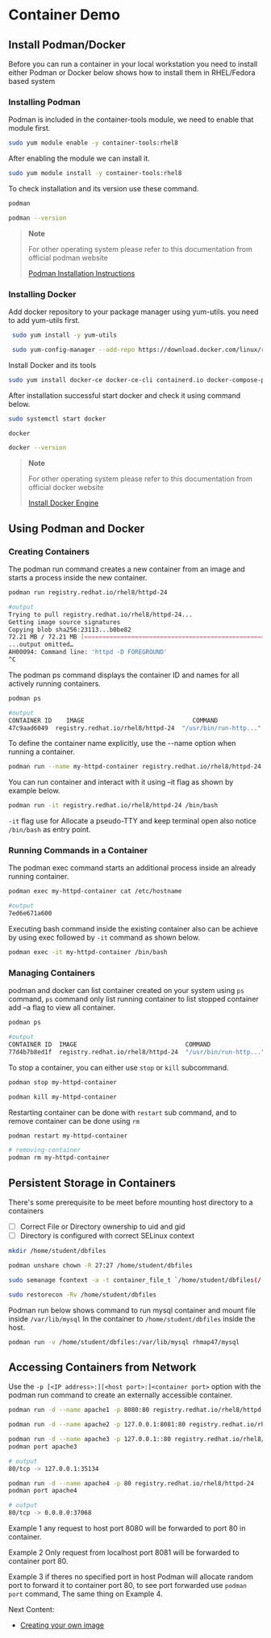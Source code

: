 # Container Demo

## Install Podman/Docker

Before you can run a container in your local workstation you need to install either Podman or Docker below shows how to install them in RHEL/Fedora based system

### Installing Podman

Podman is included in the container-tools module, we need to enable that module first.

```bash
sudo yum module enable -y container-tools:rhel8
```

After enabling the module we can install it.

```bash
sudo yum module install -y container-tools:rhel8
```

To check installation and its version use these command.

```bash
podman

podman --version
```

> **Note**
>
> For other operating system please refer to this documentation from official podman website
>
> [Podman Installation Instructions](https://podman.io/getting-started/installation)

### Installing Docker

Add docker repository to your package manager using yum-utils. you need to add yum-utils first.

```bash
 sudo yum install -y yum-utils

 sudo yum-config-manager --add-repo https://download.docker.com/linux/rhel/docker-ce.repo
```

Install Docker and its tools

```bash
sudo yum install docker-ce docker-ce-cli containerd.io docker-compose-plugin
```

After installation successful start docker and check it using command below.

```bash
sudo systemctl start docker

docker

docker --version
```

> **Note**
>
> For other operating system please refer to this documentation from official docker website
>
> [Install Docker Engine](https://docs.docker.com/engine/install/)

## Using Podman and Docker

### Creating Containers

The podman run command creates a new container from an image and starts a process inside the new container.

```bash
podman run registry.redhat.io/rhel8/httpd-24

#output
Trying to pull registry.redhat.io/rhel8/httpd-24...
Getting image source signatures
Copying blob sha256:23113...b0be82
72.21 MB / 72.21 MB [======================================================] 7s
...output omitted…
AH00094: Command line: 'httpd -D FOREGROUND'
^C
```

The podman ps command displays the container ID and names for all actively running containers.

```bash
podman ps

#output
CONTAINER ID    IMAGE                              COMMAND              ...  NAMES
47c9aad6049  registry.redhat.io/rhel8/httpd-24  "/usr/bin/run-http..."  ...  focused_fermat

```

To define the container name explicitly, use the --name option when running a container.

```bash
podman run --name my-httpd-container registry.redhat.io/rhel8/httpd-24
```

You can run container and interact with it using –it flag as shown by example below.

```bash
podman run -it registry.redhat.io/rhel8/httpd-24 /bin/bash
```

`-it` flag use for Allocate a pseudo-TTY and keep terminal open also notice `/bin/bash` as entry point.

### Running Commands in a Container

The podman exec command starts an additional process inside an already running container.

```bash
podman exec my-httpd-container cat /etc/hostname

#output
7ed6e671a600
```

Executing bash command inside the existing container also can be achieve by using exec followed by `-it` command as shown below.

```bash
podman exec -it my-httpd-container /bin/bash
```

### Managing Containers

podman and docker can list container created on your system using `ps` command, `ps` command only list running container to list stopped container add –a flag to view all container.

```bash
podman ps

#output
CONTAINER ID  IMAGE                              COMMAND                CREATED  STATUS   PORTS    NAMES
77d4b7b8ed1f  registry.redhat.io/rhel8/httpd-24  "/usr/bin/run-http..."  ...ago  Up...             my-htt…
```

To stop a container, you can either use `stop` or `kill` subcommand.

```bash
podman stop my-httpd-container

podman kill my-httpd-container
```

Restarting container can be done with `restart` sub command, and to remove container can be done using `rm`

```bash
podman restart my-httpd-container

# removing-container
podman rm my-httpd-container
```

## Persistent Storage in Containers

There's some prerequisite to be meet before mounting host directory to a containers

- [ ] Correct File or Directory ownership to uid  and gid
- [ ] Directory is configured with correct SELinux context

```bash
mkdir /home/student/dbfiles

podman unshare chown -R 27:27 /home/student/dbfiles

sudo semanage fcontext -a -t container_file_t `/home/student/dbfiles(/.*)?`

sudo restorecon -Rv /home/student/dbfiles
```

Podman run below shows command to run mysql container and mount file inside `/var/lib/mysql` In the container to `/home/student/dbfiles` inside the host.

```bash
podman run -v /home/student/dbfiles:/var/lib/mysql rhmap47/mysql
```

## Accessing Containers from Network

Use the `-p [<IP address>:][<host port>:]<container port>` option with the podman run command to create an externally accessible container.

```bash
podman run -d --name apache1 -p 8080:80 registry.redhat.io/rhel8/httpd-24

podman run -d --name apache2 -p 127.0.0.1:8081:80 registry.redhat.io/rhel8/httpd-24

podman run -d --name apache3 -p 127.0.0.1::80 registry.redhat.io/rhel8/httpd-24
podman port apache3

# output
80/tcp -> 127.0.0.1:35134

podman run -d --name apache4 -p 80 registry.redhat.io/rhel8/httpd-24
podman port apache4

# output
80/tcp -> 0.0.0.0:37068
```

Example 1 any request to host port 8080 will be forwarded to port 80 in container.

Example 2 Only request from localhost port 8081 will be forwarded to container port 80.

Example 3 if theres no specified port in host Podman will allocate random port to forward it to container port 80, to see port forwarded use `podman port` command, The same thing on Example 4.

Next Content:

- [Creating your own image](../docs/04-dockerfile.md)
